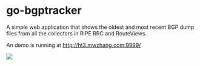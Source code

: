 # go-bgptracker

A simple web application that shows the oldest and most recent BGP dump files from all the collectors in RIPE RRC and RouteViews.

An demo is running at http://ht3.mwzhang.com:9999/

![](https://screenshots.firefoxusercontent.com/images/0c442d1c-cd3a-4a67-a38c-55db414716b7.png)
